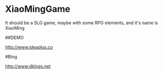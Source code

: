 XiaoMingGame
============
It should be a SLG game, maybe with some RPG elements, and it's name is XiaoMing

##DEMO 

http://www.ideaplus.co

#Blog

http://www.dklogs.net
